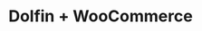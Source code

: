 ---
title: "Dolfin + WooCommerce"
seoTitle: "Dolfin WooCommerce Integration"
seoDescription: "Integrate Dolfin and WooCommerce, and you'll be able to streamline your workflow, simplify the ordering process and save time - and money. Find out more about how a Dolfin WooCommerce Integration can help your business."
lead: "Let Stock2Shop send product updates from Dolfin to WooCommerce, as well as automatically raise online orders directly into your Dolfin and instruct your warehouse to fulfill the order. Here’s how we can help you streamline your workflow."
type: "source-channel"
source: "dolfin"
channel: "woocommerce"
image: "/images/sap-shopify.png"
imageAlt: woocommerce logo
tags: []
aliases:
    - /integrations/Dolfin-woocommerce-integration/
---